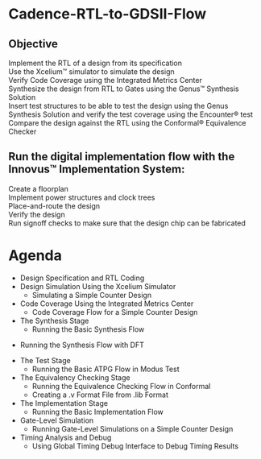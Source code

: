 # Cadence-RTL-to-GDSII-Flow<br/>

## Objective <br/>

Implement the RTL of a design from its specification<br/>
Use the Xcelium™ simulator to simulate the design<br/>
Verify Code Coverage using the Integrated Metrics Center<br/>
Synthesize the design from RTL to Gates using the Genus™ Synthesis Solution<br/>
Insert test structures to be able to test the design using the Genus Synthesis Solution and verify the test coverage using the Encounter® test<br/>
Compare the design against the RTL using the Conformal® Equivalence Checker<br/>

## Run the digital implementation flow with the Innovus™ Implementation System: 
Create a floorplan<br/>
Implement power structures and clock trees<br/>
Place-and-route the design<br/>
Verify the design<br/>
Run signoff checks to make sure that the design chip can be fabricated<br/>

# Agenda<br/>
* Design Specification and RTL Coding<br/>
* Design Simulation Using the Xcelium Simulator<br/>
  - Simulating a Simple Counter Design<br/>
* Code Coverage Using the Integrated Metrics Center<br/>
  - Code Coverage Flow for a Simple Counter Design<br/>
* The Synthesis Stage<br/>
  - Running the Basic Synthesis Flow<br/>
- Running the Synthesis Flow with DFT<br/>
* The Test Stage<br/>
  - Running the Basic ATPG Flow in Modus Test<br/>
* The Equivalency Checking Stage<br/>
  - Running the Equivalence Checking Flow in Conformal<br/>
  - Creating a .v Format File from .lib Format<br/>
* The Implementation Stage<br/>
  - Running the Basic Implementation Flow<br/>
* Gate-Level Simulation    <br/>
  - Running Gate-Level Simulations on a Simple Counter Design<br/>
* Timing Analysis and Debug<br/>
  - Using Global Timing Debug Interface to Debug Timing Results<br/>
